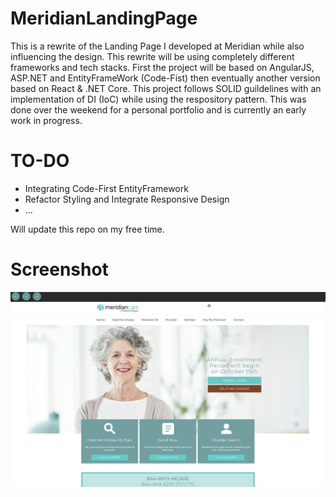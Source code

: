 # MeridianLandingPage

This is a rewrite of the Landing Page I developed at Meridian while also influencing the design.
This rewrite will be using completely different frameworks and tech stacks.
First the project will be based on AngularJS, ASP.NET and EntityFrameWork (Code-Fist) then eventually another version based on React & .NET Core.
This project follows SOLID guildelines with an implementation of DI (IoC) while using the respository pattern.
This was done over the weekend for a personal portfolio and is currently an early work in progress.

# TO-DO
- Integrating Code-First EntityFramework
- Refactor Styling and Integrate Responsive Design
- ...

Will update this repo on my free time.


# Screenshot
![Screenshot](Meridian/Docs/wip.png)
